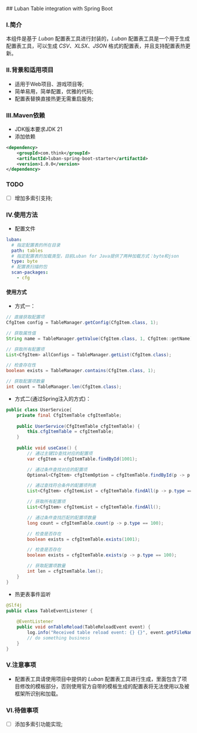 ﻿﻿## Luban Table integration with Spring Boot

### Ⅰ.简介

本组件是基于 *Luban* 配置表工具进行封装的，*Luban* 配置表工具是一个用于生成配置表工具，可以生成 *CSV*、*XLSX*、*JSON* 格式的配置表，并且支持配置表热更新。

### Ⅱ.背景和适用项目

- 适用于Web项目、游戏项目等;
- 简单易用，简单配置，优雅的代码;
- 配置表替换直接热更无需重启服务;

### Ⅲ.Maven依赖

- JDK版本要求JDK 21
- 添加依赖
```xml
<dependency>
    <groupId>com.think</groupId>
    <artifactId>luban-spring-boot-starter</artifactId>
    <version>1.0.0</version>
</dependency>
```

### TODO
- [ ] 增加多索引支持;

### Ⅳ.使用方法

- 配置文件
```yaml
luban:
  # 指定配置表的所在目录
  path: tables
  # 指定配置表的加载类型，目前Luban for Java提供了两种加载方式：byte和json
  type: byte
  # 配置表扫描的包
  scan-packages:
    - cfg
```

#### 使用方式

- 方式一：
```java
// 直接获取配置项
CfgItem config = TableManager.getConfig(CfgItem.class, 1);

// 获取属性值
String name = TableManager.getValue(CfgItem.class, 1, CfgItem::getName);

// 获取所有配置项
List<CfgItem> allConfigs = TableManager.getList(CfgItem.class);

// 检查存在性
boolean exists = TableManager.contains(CfgItem.class, 1);

// 获取配置项数量
int count = TableManager.len(CfgItem.class);

```
- 方式二(通过Spring注入的方式)：
```java
public class UserService{
    private final CfgItemTable cfgItemTable;
    
    public UserService(CfgItemTable cfgItemTable) {
        this.cfgItemTable = cfgItemTable;
    }
    
    public void useCase() {
        // 通过主键ID查找对应的配置项
        var cfgItem = cfgItemTable.findById(1001);

        // 通过条件查找对应的配置项
        Optional<CfgItem> cfgItemOption = cfgItemTable.findById(p -> p.type == 100);

        // 通过查找符合条件的配置项列表
        List<CfgItem> cfgItemList = cfgItemTable.findAll(p -> p.type == 100);

        // 获取所有配置项
        List<CfgItem> cfgItemList = cfgItemTable.findAll();

        // 通过条件查找匹配的配置项数量
        long count = cfgItemTable.count(p -> p.type == 100);

        // 检查是否存在
        boolean exists = cfgItemTable.exists(1001);

        // 检查是否存在
        boolean exists = cfgItemTable.exists(p -> p.type == 100);

        // 获取配置项数量
        int len = cfgItemTable.len();
    }
}

```

- 热更表事件监听

```java
@Slf4j
public class TableEventListener {
    
    @EventListener
    public void onTableReload(TableReloadEvent event) {
        log.info("Received table reload event: {} {}", event.getFileName(), event.getClazz());
        // do something business
    }
}
```

### Ⅴ.注意事项
- 配置表工具请使用项目中提供的 *Luban* 配置表工具进行生成，里面包含了项目修改的模板部分，否则使用官方自带的模板生成的配置表将无法使用以及被框架所识别和加载。

### Ⅵ.待做事项

- [ ] 添加多索引功能实现;
